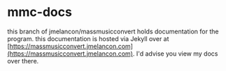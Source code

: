 # mmc-docs
this branch of jmelancon/massmusicconvert holds documentation for the program. this documentation is hosted via Jekyll over at [https://massmusicconvert.jmelancon.com](https://massmusicconvert.jmelancon.com). I'd advise you view my docs over there.